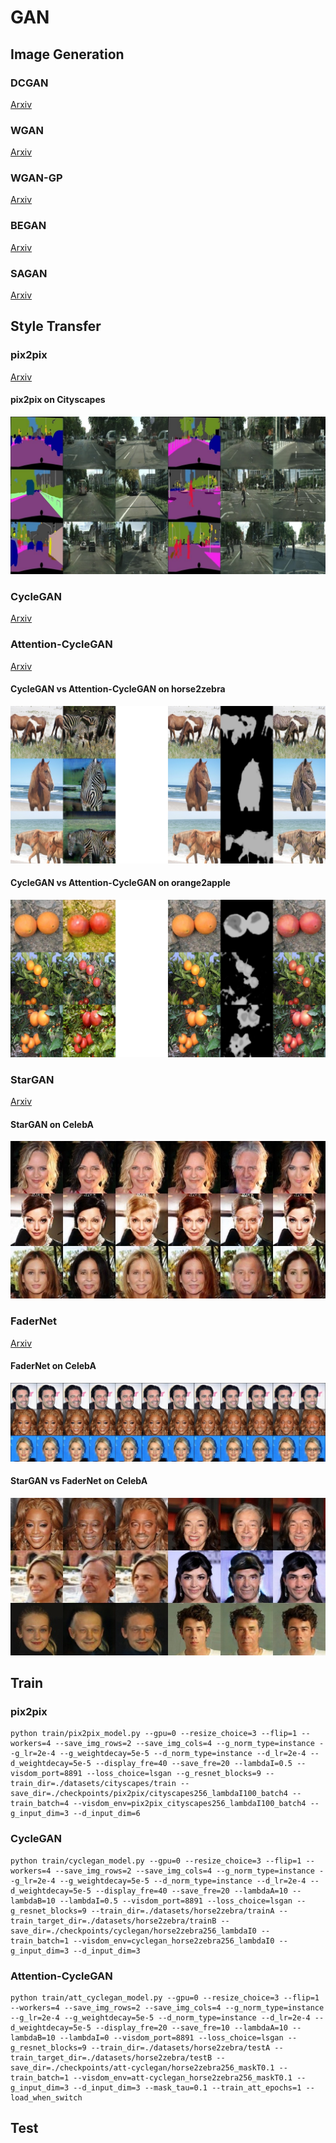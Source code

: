 # GAN 
## Image Generation
### DCGAN 
[Arxiv](https://arxiv.org/pdf/1511.06434.pdf)
### WGAN
[Arxiv](https://arxiv.org/pdf/1701.07875.pdf)
### WGAN-GP
[Arxiv](https://arxiv.org/pdf/1704.00028.pdf)
### BEGAN
[Arxiv](https://arxiv.org/pdf/1703.10717.pdf)
### SAGAN
[Arxiv](https://arxiv.org/pdf/1805.08318.pdf)
## Style Transfer
### pix2pix
[Arxiv](https://arxiv.org/pdf/1611.07004.pdf)
#### pix2pix on Cityscapes
![Image](https://github.com/innerlee/ganbase/raw/lxh2/res/pix2pix.jpg)
### CycleGAN
[Arxiv](https://arxiv.org/pdf/1703.10593.pdf)
### Attention-CycleGAN
[Arxiv](https://arxiv.org/pdf/1806.02311.pdf)
#### CycleGAN vs Attention-CycleGAN on horse2zebra
![Image](https://github.com/innerlee/ganbase/raw/lxh2/res/horse2zebra.jpg)
#### CycleGAN vs Attention-CycleGAN on orange2apple
![Image](https://github.com/innerlee/ganbase/raw/lxh2/res/orange2apple.jpg)
### StarGAN
[Arxiv](https://arxiv.org/pdf/1711.09020.pdf)
#### StarGAN on CelebA
![Image](https://github.com/innerlee/ganbase/raw/lxh2/res/stargan.jpg)
### FaderNet
[Arxiv](https://arxiv.org/pdf/1706.00409.pdf)
#### FaderNet on CelebA
![Image](https://github.com/innerlee/ganbase/raw/lxh2/res/fadernet.jpg)
#### StarGAN vs FaderNet on CelebA
![Image](https://github.com/innerlee/ganbase/raw/lxh2/res/fadernet_vs_stargan.jpg)
## Train
### pix2pix
```
python train/pix2pix_model.py --gpu=0 --resize_choice=3 --flip=1 --workers=4 --save_img_rows=2 --save_img_cols=4 --g_norm_type=instance --g_lr=2e-4 --g_weightdecay=5e-5 --d_norm_type=instance --d_lr=2e-4 --d_weightdecay=5e-5 --display_fre=40 --save_fre=20 --lambdaI=0.5 --visdom_port=8891 --loss_choice=lsgan --g_resnet_blocks=9 --train_dir=./datasets/cityscapes/train --save_dir=./checkpoints/pix2pix/cityscapes256_lambdaI100_batch4 --train_batch=4 --visdom_env=pix2pix_cityscapes256_lambdaI100_batch4 --g_input_dim=3 --d_input_dim=6
```
### CycleGAN
```
python train/cyclegan_model.py --gpu=0 --resize_choice=3 --flip=1 --workers=4 --save_img_rows=2 --save_img_cols=4 --g_norm_type=instance --g_lr=2e-4 --g_weightdecay=5e-5 --d_norm_type=instance --d_lr=2e-4 --d_weightdecay=5e-5 --display_fre=40 --save_fre=20 --lambdaA=10 --lambdaB=10 --lambdaI=0.5 --visdom_port=8891 --loss_choice=lsgan --g_resnet_blocks=9 --train_dir=./datasets/horse2zebra/trainA --train_target_dir=./datasets/horse2zebra/trainB --save_dir=./checkpoints/cyclegan/horse2zebra256_lambdaI0 --train_batch=1 --visdom_env=cyclegan_horse2zebra256_lambdaI0 --g_input_dim=3 --d_input_dim=3
```
### Attention-CycleGAN
```
python train/att_cyclegan_model.py --gpu=0 --resize_choice=3 --flip=1 --workers=4 --save_img_rows=2 --save_img_cols=4 --g_norm_type=instance --g_lr=2e-4 --g_weightdecay=5e-5 --d_norm_type=instance --d_lr=2e-4 --d_weightdecay=5e-5 --display_fre=20 --save_fre=10 --lambdaA=10 --lambdaB=10 --lambdaI=0 --visdom_port=8891 --loss_choice=lsgan --g_resnet_blocks=9 --train_dir=./datasets/horse2zebra/testA --train_target_dir=./datasets/horse2zebra/testB --save_dir=./checkpoints/att-cyclegan/horse2zebra256_maskT0.1 --train_batch=1 --visdom_env=att-cyclegan_horse2zebra256_maskT0.1 --g_input_dim=3 --d_input_dim=3 --mask_tau=0.1 --train_att_epochs=1 --load_when_switch
```
## Test
